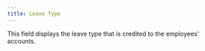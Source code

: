 ```yaml
---
title: Leave Type
---
```



This field displays the leave type that is credited to the employees'  accounts.
